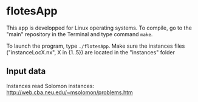 # flotesApp

This app is developped for Linux operating systems. To compile, go to the "main" repository in the Terminal and type command ``make``.

To launch the program, type ``./flotesApp``. Make sure the instances files ("instanceLocX.nx", X in {1..5}) are located in the "instances" folder

## Input data
Instances  read Solomon instances:
http://web.cba.neu.edu/~msolomon/problems.htm
